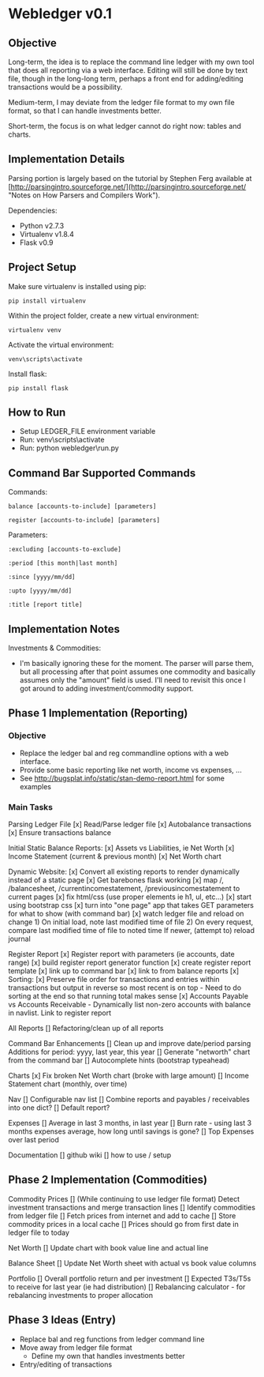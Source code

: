 Webledger v0.1
==============

Objective
---------

Long-term, the idea is to replace the command line ledger with my own tool that
does all reporting via a web interface. Editing will still be done by text file,
though in the long-long term, perhaps a front end for adding/editing 
transactions would be a possibility.

Medium-term, I may deviate from the ledger file format to my own file format,
so that I can handle investments better.

Short-term, the focus is on what ledger cannot do right now: tables and charts.


Implementation Details
----------------------

Parsing portion is largely based on the tutorial by Stephen Ferg available at
[http://parsingintro.sourceforge.net/](http://parsingintro.sourceforge.net/ 
"Notes on How Parsers and Compilers Work").

Dependencies:

*	Python v2.7.3
*	Virtualenv v1.8.4
*	Flask v0.9


Project Setup
-------------

Make sure virtualenv is installed using pip:

	pip install virtualenv

Within the project folder, create a new virtual environment:

	virtualenv venv

Activate the virtual environment:

	venv\scripts\activate

Install flask:

	pip install flask


How to Run
----------

*	Setup LEDGER_FILE environment variable
*	Run: venv\scripts\activate
*	Run: python webledger\run.py


Command Bar Supported Commands
------------------------------

Commands:

	balance [accounts-to-include] [parameters]

	register [accounts-to-include] [parameters]

Parameters:

	:excluding [accounts-to-exclude]

	:period [this month|last month]

	:since [yyyy/mm/dd]

	:upto [yyyy/mm/dd]

	:title [report title]




Implementation Notes
--------------------

Investments & Commodities:
*	I'm basically ignoring these for the moment. The parser will parse them,
but all processing after that point assumes one commodity and basically assumes
only the "amount" field is used. I'll need to revisit this once I got around
to adding investment/commodity support.



Phase 1 Implementation (Reporting)
----------------------

### Objective

*	Replace the ledger bal and reg commandline options with a web interface.
*	Provide some basic reporting like net worth, income vs expenses, ...
*	See http://bugsplat.info/static/stan-demo-report.html for some examples

### Main Tasks

Parsing Ledger File
[x] Read/Parse ledger file
[x] Autobalance transactions
[x] Ensure transactions balance

Initial Static Balance Reports:
[x] Assets vs Liabilities, ie Net Worth
[x] Income Statement (current & previous month)
[x] Net Worth chart

Dynamic Website:
[x] Convert all existing reports to render dynamically instead of a static page
	[x] Get barebones flask working
	[x] map /, /balancesheet, /currentincomestatement, /previousincomestatement to current pages
	[x] fix html/css (use proper elements ie h1, ul, etc...)
	[x] start using bootstrap css
	[x] turn into "one page" app that takes GET parameters for what to show (with command bar)
	[x] watch ledger file and reload on change
		1) On initial load, note last modified time of file
		2) On every request, compare last modified time of file to noted time
			If newer, (attempt to) reload journal

Register Report
[x] Register report with parameters (ie accounts, date range)
	[x] build register report generator function
	[x] create register report template
	[x] link up to command bar
	[x] link to from balance reports
[x] Sorting:
	[x] Preserve file order for transactions and entries within transactions but output in reverse so most recent is on top
		- Need to do sorting at the end so that running total makes sense
[x] Accounts Payable vs Accounts Receivable
	- Dynamically list non-zero accounts with balance in navlist. Link to register report

All Reports
[] Refactoring/clean up of all reports

Command Bar Enhancements
[] Clean up and improve date/period parsing
	Additions for period: yyyy, last year, this year
[] Generate "networth" chart from the command bar
[] Autocomplete hints (bootstrap typeahead)

Charts
[x] Fix broken Net Worth chart (broke with large amount)
[] Income Statement chart (monthly, over time)

Nav
[] Configurable nav list
[] Combine reports and payables / receivables into one dict?
[] Default report?

Expenses
[] Average in last 3 months, in last year
[] Burn rate - using last 3 months expenses average, how long until savings is gone?
[] Top Expenses over last period

Documentation
[] github wiki
	[] how to use / setup


Phase 2 Implementation (Commodities)
----------------------

Commodity Prices
[] (While continuing to use ledger file format) Detect investment transactions and merge transaction lines
[] Identify commodities from ledger file
[] Fetch prices from internet and add to cache
	[] Store commodity prices in a local cache
	[] Prices should go from first date in ledger file to today

Net Worth
[] Update chart with book value line and actual line

Balance Sheet
[] Update Net Worth sheet with actual vs book value columns

Portfolio
[] Overall portfolio return and per investment
[] Expected T3s/T5s to receive for last year (ie had distribution)
[] Rebalancing calculator - for rebalancing investments to proper allocation



Phase 3 Ideas (Entry)
-------------

- Replace bal and reg functions from ledger command line
- Move away from ledger file format
	- Define my own that handles investments better
- Entry/editing of transactions
